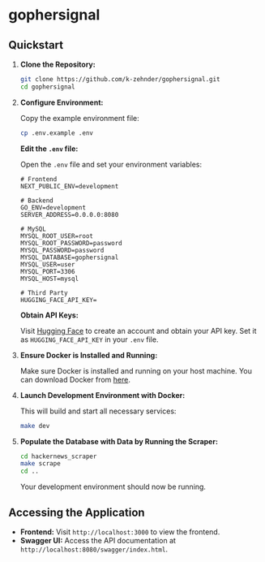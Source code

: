 # gophersignal

## Quickstart

1. **Clone the Repository:**

   ```bash
   git clone https://github.com/k-zehnder/gophersignal.git
   cd gophersignal
   ```

2. **Configure Environment:**

   Copy the example environment file:

   ```bash
   cp .env.example .env
   ```

   **Edit the `.env` file:**

   Open the `.env` file and set your environment variables:

   ```dotenv
   # Frontend
   NEXT_PUBLIC_ENV=development

   # Backend
   GO_ENV=development
   SERVER_ADDRESS=0.0.0.0:8080

   # MySQL
   MYSQL_ROOT_USER=root
   MYSQL_ROOT_PASSWORD=password
   MYSQL_PASSWORD=password
   MYSQL_DATABASE=gophersignal
   MYSQL_USER=user
   MYSQL_PORT=3306
   MYSQL_HOST=mysql

   # Third Party
   HUGGING_FACE_API_KEY=
   ```

   **Obtain API Keys:**

   Visit [Hugging Face](https://huggingface.co/) to create an account and obtain your API key. Set it as `HUGGING_FACE_API_KEY` in your `.env` file.

3. **Ensure Docker is Installed and Running:**

   Make sure Docker is installed and running on your host machine. You can download Docker from [here](https://www.docker.com/products/docker-desktop).

4. **Launch Development Environment with Docker:**

   This will build and start all necessary services:

   ```bash
   make dev
   ```

5. **Populate the Database with Data by Running the Scraper:**

   ```bash
   cd hackernews_scraper
   make scrape
   cd ..
   ```

   Your development environment should now be running.

## Accessing the Application

- **Frontend:** Visit `http://localhost:3000` to view the frontend.
- **Swagger UI:** Access the API documentation at `http://localhost:8080/swagger/index.html`.
